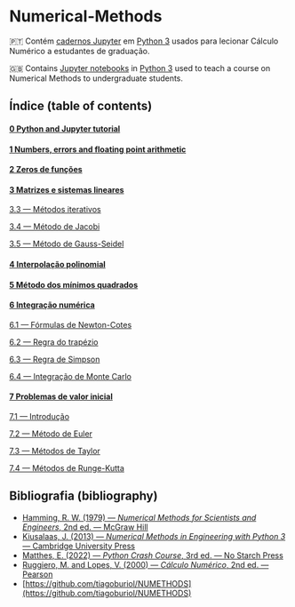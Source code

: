# Numerical-Methods

🇵🇹 Contém [cadernos Jupyter](https://jupyter-notebook.readthedocs.io/en/stable/) em [Python 3](https://www.python.org/) usados para lecionar Cálculo Numérico a estudantes de graduação.

🇬🇧 Contains [Jupyter
notebooks](https://jupyter-notebook.readthedocs.io/en/stable/) in
[Python 3](https://www.python.org/) used to teach a course on Numerical
Methods to undergraduate students. 


## Índice (table of contents)

#### [0 Python and Jupyter tutorial](https://github.com/pzuehlke/Numerical-Methods/tree/main/0-python_tutorial)

#### [1 Numbers, errors and floating point arithmetic](https://github.com/pzuehlke/Numerical-Methods/tree/main/1-floating_point_arithmetic)

#### [2 Zeros de funções](https://github.com/pzuehlke/Numerical-Methods/tree/main/2-zeros_de_funcoes)

#### [3 Matrizes e sistemas lineares](https://github.com/pzuehlke/Numerical-Methods/tree/main/3-sistemas_lineares)

[3.3 — Métodos iterativos](https://github.com/pzuehlke/Numerical-Methods/blob/main/3-sistemas_lineares/3-3_metodos_iterativos.ipynb)

[3.4 — Método de Jacobi](https://github.com/pzuehlke/Numerical-Methods/blob/main/3-sistemas_lineares/3-4_metodo_de_Jacobi.ipynb)

[3.5 — Método de Gauss-Seidel](https://github.com/pzuehlke/Numerical-Methods/blob/main/3-sistemas_lineares/3-5_metodo_de_Gauss-Seidel.ipynb)

#### [4 Interpolação polinomial](https://github.com/pzuehlke/Numerical-Methods/tree/main/4-interpolacao_polinomial)

#### [5 Método dos mínimos quadrados](https://github.com/pzuehlke/Numerical-Methods/tree/main/5-minimos_quadrados)

#### [6 Integração numérica](https://github.com/pzuehlke/Numerical-Methods/tree/main/6-integracao_numerica)

[6.1 — Fórmulas de Newton-Cotes](https://github.com/pzuehlke/Numerical-Methods/blob/main/6-integracao_numerica/6-1_formulas_de_Newton-Cotes.ipynb)

[6.2 — Regra do trapézio](https://github.com/pzuehlke/Numerical-Methods/blob/main/6-integracao_numerica/6-2_regra_do_trapezio.ipynb)

[6.3 — Regra de Simpson](https://github.com/pzuehlke/Numerical-Methods/blob/main/6-integracao_numerica/6-3_regra_de_Simpson.ipynb)

[6.4 — Integração de Monte Carlo](https://github.com/pzuehlke/Numerical-Methods/blob/main/6-integracao_numerica/6-4_integracao_de_Monte_Carlo.ipynb)

#### [7 Problemas de valor inicial](https://github.com/pzuehlke/Numerical-Methods/tree/main/7-problemas_de_valor_inicial)

[7.1 — Introdução](https://github.com/pzuehlke/Numerical-Methods/blob/main/7-problemas_de_valor_inicial/7-1_introducao.ipynb)

[7.2 — Método de Euler](https://github.com/pzuehlke/Numerical-Methods/blob/main/7-problemas_de_valor_inicial/7-2_metodo_de_Euler.ipynb)

[7.3 — Métodos de Taylor](https://github.com/pzuehlke/Numerical-Methods/blob/main/7-problemas_de_valor_inicial/7-3_metodos_de_Taylor.ipynb)

[7.4 — Métodos de Runge-Kutta](https://github.com/pzuehlke/Numerical-Methods/blob/main/7-problemas_de_valor_inicial/7-4_metodos_de_Runge-Kutta.ipynb)


## Bibliografia (bibliography)
* [Hamming, R. W. (1979) — _Numerical Methods for Scientists and Engineers_, 2nd
  ed. — McGraw Hill](https://store.doverpublications.com/0486652416.html)
* [Kiusalaas, J. (2013) — _Numerical Methods in Engineering with Python 3_ —
  Cambridge University Press](https://doi.org/10.1017/CBO9781139523899)
* [Matthes, E. (2022) — _Python Crash Course_, 3rd ed. — No Starch Press](https://nostarch.com/python-crash-course-3rd-edition)
* [Ruggiero, M. and Lopes, V. (2000) — _Cálculo Numérico_, 2nd ed. — Pearson](https://br.pearson.com/)
* [https://github.com/tiagoburiol/NUMETHODS](https://github.com/tiagoburiol/NUMETHODS)
